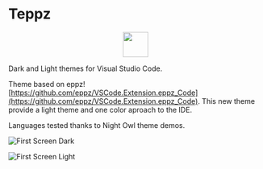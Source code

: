 # Teppz

<p align="center">
  <img width="50" height="50" src="https://github.com/ofrades/teppz/raw/master/tennisball.png">
</p>

Dark and Light themes for Visual Studio Code.

Theme based on eppz! [https://github.com/eppz/VSCode.Extension.eppz_Code](https://github.com/eppz/VSCode.Extension.eppz_Code). This new theme provide a light theme and one color aproach to the IDE.

Languages tested thanks to Night Owl theme demos.

![First Screen Dark](https://github.com/ofrades/teppz/raw/master/images/dark.png)

![First Screen Light](https://github.com/ofrades/teppz/raw/master/images/light.png)